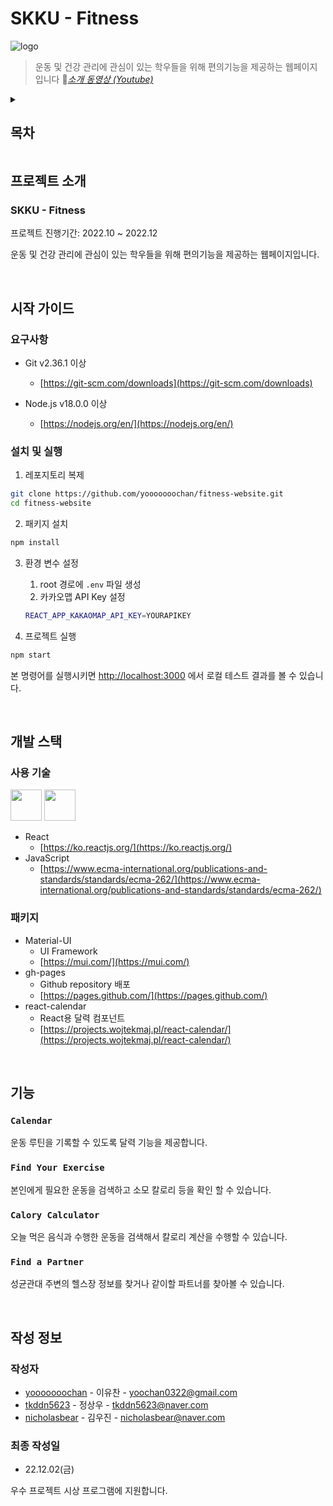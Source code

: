 # SKKU - Fitness

![logo](https://i.ibb.co/PMd12pf/png.png)
>운동 및 건강 관리에 관심이 있는 학우들을 위해 편의기능을 제공하는 웹페이지입니다
:muscle:<i>[소개 동영상 (Youtube)](https://youtube.com)</i>

<details>
<summary><h2>목차</h2></summary>
<div markdown="1">       

[1. 프로젝트 소개](#프로젝트-소개)

[2. 시작 가이드](#시작-가이드)

[3. 개발 스택](#개발-스택)

[4. 기능](#기능)

[7. 작성 정보](#작성-정보)

</div>
</details>

## 프로젝트 소개

### SKKU - Fitness

프로젝트 진행기간: 2022.10 ~ 2022.12

운동 및 건강 관리에 관심이 있는 학우들을 위해 편의기능을 제공하는 웹페이지입니다.

<br/>

## 시작 가이드

### 요구사항

- Git v2.36.1 이상
    - [https://git-scm.com/downloads](https://git-scm.com/downloads)

- Node.js v18.0.0 이상
    - [https://nodejs.org/en/](https://nodejs.org/en/)

### 설치 및 실행

1. 레포지토리 복제

```bash
git clone https://github.com/yooooooochan/fitness-website.git
cd fitness-website
```

2. 패키지 설치

```bash
npm install
```

3. 환경 변수 설정
    1. root 경로에 `.env` 파일 생성
    2. 카카오맵 API Key 설정
    
    ```bash
    REACT_APP_KAKAOMAP_API_KEY=YOURAPIKEY
    ```
    
4. 프로젝트 실행

```bash
npm start
```

본 명령어를 실행시키면 [http://localhost:3000](http://localhost:3000) 에서 로컬 테스트 결과를 볼 수 있습니다.

<br/>

## 개발 스택

### 사용 기술

<div>

<img src="https://cdn.jsdelivr.net/gh/devicons/devicon/icons/react/react-original.svg" width="50" height="50" />

<img src="https://cdn.jsdelivr.net/gh/devicons/devicon/icons/javascript/javascript-original.svg" width="50" height="50" />

</div>

- React 
    - [https://ko.reactjs.org/](https://ko.reactjs.org/)          
- JavaScript
    - [https://www.ecma-international.org/publications-and-standards/standards/ecma-262/](https://www.ecma-international.org/publications-and-standards/standards/ecma-262/)

### 패키지

- Material-UI
    - UI Framework
    - [https://mui.com/](https://mui.com/)
- gh-pages
    - Github repository 배포
    - [https://pages.github.com/](https://pages.github.com/)
- react-calendar
    - React용 달력 컴포넌트
    - [https://projects.wojtekmaj.pl/react-calendar/](https://projects.wojtekmaj.pl/react-calendar/)

<br/>

## 기능

### `Calendar`
운동 루틴을 기록할 수 있도록 달력 기능을 제공합니다.

### `Find Your Exercise`
본인에게 필요한 운동을 검색하고 소모 칼로리 등을 확인 할 수 있습니다.

### `Calory Calculator`
오늘 먹은 음식과 수행한 운동을 검색해서 칼로리 계산을 수행할 수 있습니다.

### `Find a Partner`
성균관대 주변의 헬스장 정보를 찾거나 같이할 파트너를 찾아볼 수 있습니다.

<br/>

## 작성 정보

### 작성자

- [yooooooochan](https://github.com/yooooooochan) - 이유찬 - [yoochan0322@gmail.com](mailto:yoochan0322@gmail.com)
- [tkddn5623](https://github.com/tkddn5623) - 정상우 - [tkddn5623@naver.com](mailto:tkddn5623@naver.com)
- [nicholasbear](https://github.com/nicholasbear) - 김우진 - [nicholasbear@naver.com](mailto:nicholasbear@naver.com)

### 최종 작성일

- 22.12.02(금)

우수 프로젝트 시상 프로그램에 지원합니다.
